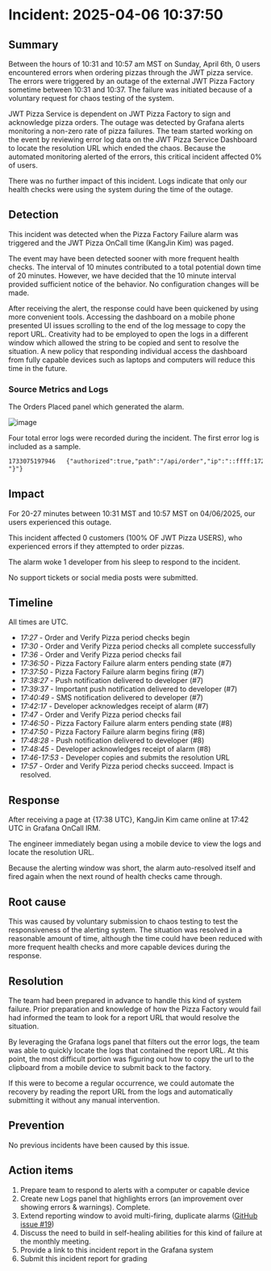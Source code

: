 # Incident: 2025-04-06 10:37:50

## Summary

Between the hours of 10:31 and 10:57 am MST on Sunday, April 6th, 0 users encountered errors when ordering pizzas through the JWT pizza service. The errors were triggered by an outage of the external JWT Pizza Factory sometime between 10:31 and 10:37. The failure was initiated because of a voluntary request for chaos testing of the system.

JWT Pizza Service is dependent on JWT Pizza Factory to sign and acknowledge pizza orders. The outage was detected by Grafana alerts monitoring a non-zero rate of pizza failures. The team started working on the event by reviewing error log data on the JWT Pizza Service Dashboard to locate the resolution URL which ended the chaos. Because the automated monitoring alerted of the errors, this critical incident affected 0% of users.

There was no further impact of this incident. Logs indicate that only our health checks were using the system during the time of the outage.

## Detection

This incident was detected when the Pizza Factory Failure alarm was triggered and the JWT Pizza OnCall time (KangJin Kim) was paged.

The event may have been detected sooner with more frequent health checks. The interval of 10 minutes contributed to a total potential down time of 20 minutes. However, we have decided that the 10 minute interval provided sufficient notice of the behavior. No configuration changes will be made.

After receiving the alert, the response could have been quickened by using more convenient tools. Accessing the dashboard on a mobile phone presented UI issues scrolling to the end of the log message to copy the report URL. Creativity had to be employed to open the logs in a different window which allowed the string to be copied and sent to resolve the situation. A new policy that responding individual access the dashboard from fully capable devices such as laptops and computers will reduce this time in the future.

### Source Metrics and Logs

The Orders Placed panel which generated the alarm.

![image](https://github.com/user-attachments/assets/4583a8f7-9c5a-4f0d-93cd-3a6e6a079f00)


Four total error logs were recorded during the incident. The first error log is included as a sample.

```txt
1733075197946	{"authorized":true,"path":"/api/order","ip":"::ffff:172.31.23.204","method":"POST","latency":186,"statusCode":500,"sessionId":"eyJhbGciOiJIUzI1NiIsInR5cCI6IkpXVCJ9.eyJpZCI6OCwibmFtZSI6IlRlc3RpbmciLCJlbWFpbCI6InRlc3RpbmdAd2hlYXRoYXJ2ZXN0LmxsYyIsInJvbGVzIjpbeyJyb2xlIjoiZGluZXIifV0sInRva2VuX3NhbHQiOjAuNDg0NjIxODY1ODU2MjQzMSwidGltZXN0YW1wIjoxNzMzMDc1MTk3NTI3LCJpYXQiOjE3MzMwNzUxOTd9.lFFYgjaLMFvKafRjq5HtZQJyTXUkOB9MAeuGIrOjVIA","reqBody":"{\"items\":[{\"menuId\":2,\"description\":\"Pepperoni\",\"price\":0.0042},{\"menuId\":4,\"description\":\"Crusty\",\"price\":0.0028},{\"menuId\":1,\"description\":\"Veggie\",\"price\":0.0038},{\"menuId\":1,\"description\":\"Veggie\",\"price\":0.0038},{\"menuId\":1,\"description\":\"Veggie\",\"price\":0.0038},{\"menuId\":7,\"description\":\"Pepperoni\",\"price\":0.0042},{\"menuId\":7,\"description\":\"Pepperoni\",\"price\":0.0042},{\"menuId\":10,\"description\":\"Charred Leopard\",\"price\":0.0099}],\"storeId\":\"1\",\"franchiseId\":1}","resBody":"{\"message\":\"Failed to fulfill order at factory\",\"reportUrl\":\"https://cs329.cs.byu.edu/api/report?apiKey=ae861077a4504eec82de974e660f0185&fixCode=15d279b59e3f493388a4e20241ce21fa\
"}"}
```

## Impact

For 20-27 minutes between 10:31 MST and 10:57 MST on 04/06/2025, our users experienced this outage.

This incident affected 0 customers (100% OF JWT Pizza USERS), who experienced errors if they attempted to order pizzas.

The alarm woke 1 developer from his sleep to respond to the incident.

No support tickets or social media posts were submitted.

## Timeline

All times are UTC.

- _17:27_ - Order and Verify Pizza period checks begin
- _17:30_ - Order and Verify Pizza period checks all complete successfully
- _17:36_ - Order and Verify Pizza period checks fail
- _17:36:50_ - Pizza Factory Failure alarm enters pending state (#7)
- _17:37:50_ - Pizza Factory Failure alarm begins firing (#7)
- _17:38:27_ - Push notification delivered to developer (#7)
- _17:39:37_ - Important push notification delivered to developer (#7)
- _17:40:49_ - SMS notification delivered to developer (#7)
- _17:42:17_ - Developer acknowledges receipt of alarm (#7)
- _17:47_ - Order and Verify Pizza period checks fail
- _17:46:50_ - Pizza Factory Failure alarm enters pending state (#8)
- _17:47:50_ - Pizza Factory Failure alarm begins firing (#8)
- _17:48:28_ - Push notification delivered to developer (#8)
- _17:48:45_ - Developer acknowledges receipt of alarm (#8)
- _17:46-17:53_ - Developer copies and submits the resolution URL
- _17:57_ - Order and Verify Pizza period checks succeed. Impact is resolved.

## Response

After receiving a page at {17:38 UTC}, KangJin Kim came online at 17:42 UTC in Grafana OnCall IRM.

The engineer immediately began using a mobile device to view the logs and locate the resolution URL.

Because the alerting window was short, the alarm auto-resolved itself and fired again when the next round of health checks came through.

## Root cause

This was caused by voluntary submission to chaos testing to test the responsiveness of the alerting system. The situation was resolved in a reasonable amount of time, although the time could have been reduced with more frequent health checks and more capable devices during the response.

## Resolution

The team had been prepared in advance to handle this kind of system failure. Prior preparation and knowledge of how the Pizza Factory would fail had informed the team to look for a report URL that would resolve the situation.

By leveraging the Grafana logs panel that filters out the error logs, the team was able to quickly locate the logs that contained the report URL. At this point, the most difficult portion was figuring out how to copy the url to the clipboard from a mobile device to submit back to the factory.

If this were to become a regular occurrence, we could automate the recovery by reading the report URL from the logs and automatically submitting it without any manual intervention.

## Prevention

No previous incidents have been caused by this issue.

## Action items

1. Prepare team to respond to alerts with a computer or capable device
1. Create new Logs panel that highlights errors (an improvement over showing errors & warnings). Complete.
1. Extend reporting window to avoid multi-firing, duplicate alarms ([GitHub issue #19](https://github.com/frozenfrank/jwt-pizza-service/issues/19))
1.  Discuss the need to build in self-healing abilities for this kind of failure at the monthly meeting.
1. Provide a link to this incident report in the Grafana system
1. Submit this incident report for grading
